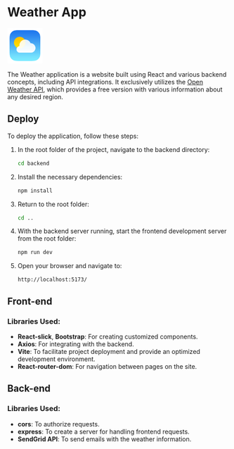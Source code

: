 # Weather App 

<img src="./src/assets/img/pngegg.png" height="80" width="80">

The Weather application is a website built using React and various backend concepts, including API integrations. It exclusively utilizes the [Open Weather API](https://openweathermap.org/api), which provides a free version with various information about any desired region.

## Deploy
To deploy the application, follow these steps:

1. In the root folder of the project, navigate to the backend directory:
    ```bash
    cd backend
    ```
2. Install the necessary dependencies:
    ```bash
    npm install
    ```
3. Return to the root folder:
    ```bash
    cd ..
    ```
4. With the backend server running, start the frontend development server from the root folder:
    ```bash
    npm run dev
    ```
5. Open your browser and navigate to:
    ```
    http://localhost:5173/
    ```

## Front-end
### Libraries Used:
- **React-slick**, **Bootstrap**: For creating customized components.
- **Axios**: For integrating with the backend.
- **Vite**: To facilitate project deployment and provide an optimized development environment.
- **React-router-dom**: For navigation between pages on the site.

## Back-end
### Libraries Used:
- **cors**: To authorize requests.
- **express**: To create a server for handling frontend requests.
- **SendGrid API**: To send emails with the weather information.
